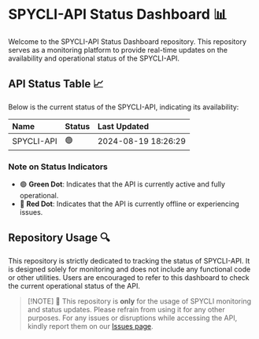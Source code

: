 # SPYCLI-API Status Dashboard 📊

Welcome to the SPYCLI-API Status Dashboard repository. This repository serves as a monitoring platform to provide real-time updates on the availability and operational status of the SPYCLI-API.

## API Status Table 📈

Below is the current status of the SPYCLI-API, indicating its availability:

| Name        | Status   | Last Updated |
| :---------- | :------- | :----------- |
| SPYCLI-API  | 🟢 | 2024-08-19 18:26:29 |

### Note on Status Indicators

- 🟢 **Green Dot**: Indicates that the API is currently active and fully operational.
- 🔴 **Red Dot**: Indicates that the API is currently offline or experiencing issues.

## Repository Usage 🔍

This repository is strictly dedicated to tracking the status of SPYCLI-API. It is designed solely for monitoring and does not include any functional code or other utilities. Users are encouraged to refer to this dashboard to check the current operational status of the API.

> [!NOTE] 🚨
> This repository is **only** for the usage of SPYCLI monitoring and status updates. Please refrain from using it for any other purposes. For any issues or disruptions while accessing the API, kindly report them on our [Issues page](https://github.com/junioralive/spycli/issues).
